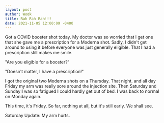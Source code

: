 ```yaml
---
layout: post
author: Wook
title: Rah Rah Rah!!!
date: 2021-11-05 12:00:00 -0400
---
```


Got a COVID booster shot today.  My doctor was so worried that I get one that she gave me a prescription for a Moderna shot.  Sadly, I didn't get around to using it before everyone was just generally eligible.  That I had a prescription still makes me smile.

"Are you eligible for a booster?"

"Doesn't matter, I have a prescription!"

I got the original two Moderna shots on a Thursday.  That night, and all day Friday my arm was really sore around the injection site.  Then Saturday and Sunday I was so fatigued I could hardly get out of bed.  I was back to normal on Monday again.

This time, it's Friday.  So far, nothing at all, but it's still early.  We shall see.

Saturday Update: My arm hurts.